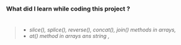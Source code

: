 ### What did I learn while coding this project ?

> #
>
> - _slice(), splice(), reverse(), concat(), join() methods in arrays,_
> - _at() method in arrays ans string ,_
>
> #
